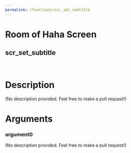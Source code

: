 ```yaml
---
permalink: /functions/scr_set_subtitle
---
```

# Room of Haha Screen  
## scr_set_subtitle  
&nbsp;  
# Description  
(No description provided. Feel free to make a pull request!) 
&nbsp;  
# Arguments
### argument0
(No description provided. Feel free to make a pull request!)
&nbsp;  



